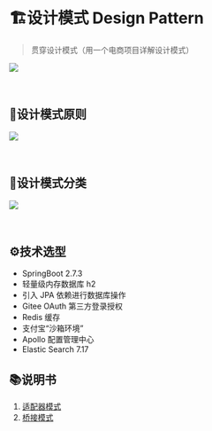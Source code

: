 # 🏗️设计模式 Design Pattern

> 贯穿设计模式（用一个电商项目详解设计模式）

![](https://kolin-blog.oss-cn-shanghai.aliyuncs.com/blog/202403181420777.png)

<br/>

## 🤺设计模式原则

![](https://kolin-blog.oss-cn-shanghai.aliyuncs.com/blog/202403181419555.png)

<br/>

## 🔖设计模式分类

![](https://kolin-blog.oss-cn-shanghai.aliyuncs.com/blog/202403181419322.png)

<br/>

## ⚙️技术选型

- SpringBoot 2.7.3
- 轻量级内存数据库 h2
- 引入 JPA 依赖进行数据库操作
- Gitee OAuth 第三方登录授权
- Redis 缓存
- 支付宝“沙箱环境”
- Apollo 配置管理中心
- Elastic Search 7.17

## 📚说明书
1. [适配器模式](https://www.renkelin.vip/2024/03/24/design-patterns/#%E9%80%82%E9%85%8D%E5%99%A8%E6%A8%A1%E5%BC%8F)
2. [桥接模式](https://www.renkelin.vip/2024/03/24/design-patterns/#%E6%A1%A5%E6%8E%A5%E6%A8%A1%E5%BC%8F)